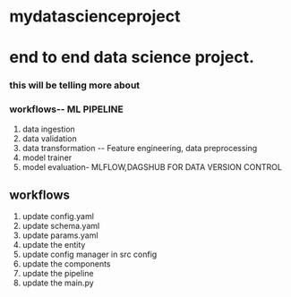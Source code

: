 # mydatascienceproject

# end to end data science project.
### this will be telling more about

### workflows-- ML PIPELINE
1. data ingestion
2. data validation
3. data transformation -- Feature engineering, data preprocessing
4. model trainer
5. model evaluation- MLFLOW,DAGSHUB FOR DATA VERSION CONTROL


## workflows

1. update config.yaml
2. update schema.yaml
3. update params.yaml
4. update the entity
5. update config manager in src config
6. update the components
7. update the pipeline
8. update the main.py


